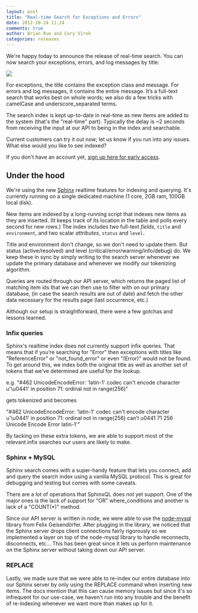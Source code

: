 ```yaml
---
layout: post
title: "Real-time Search for Exceptions and Errors"
date: 2012-10-24 11:24
comments: true
author: Brian Rue and Cory Virok
categories: releases
---
```


We're happy today to announce the release of real-time search. You can now search your exceptions, errors, and log messages by title:

<img src="https://d2tf6sbdgil6xr.cloudfront.net/static/img/blog/realtimesearch1.png">

For exceptions, the title contains the exception class and message. For errors and log messages, it contains the entire message. It’s a full-text search that works best on whole words; we also do a few tricks with camelCase and underscore\_separated terms.

The search index is kept up-to-date in real-time as new items are added to the system (that's the "real-time" part). Typically the delay is ~2 seconds from receiving the input at our API to being in the index and searchable.

Current customers can try it out now; let us know if you run into any issues. What else would you like to see indexed?

If you don't have an account yet, [sign up here for early access](https://rollbar.com/).

## Under the hood

We're using the new [Sphinx](http://sphinxsearch.com/) realtime features for indexing and querying. It's currently running on a single dedicated machine (1 core, 2GB ram, 100GB local disk).

New items are indexed by a long-running script that indexes new items as they are inserted. (It keeps track of its location in the table and polls every second for new rows.) The index includes two full-text *fields*, `title` and `environment`, and two scalar *attributes*, `status` and `level`.

Title and environment don't change, so we don't need to update them. But status (active/resolved) and level (critical/error/warning/info/debug) do. We keep these in sync by simply writing to the search server whenever we update the primary database and whenever we modify our tokenizing algorithm.

Queries are routed through our API server, which returns the paged list of matching item ids that we can then use to filter with on our primary database, (in case the search results are out of date) and fetch the other data necessary for the results page (last occurrence, etc.)

Although our setup is straightforward, there were a few gotchas and lessons learned. 

### Infix queries

Sphinx's realtime index does not currently support infix queries. That means that if you’re searching for "Error" then exceptions with titles like "ReferenceError" or "not\_found\_error" or even "(Error)" would not be found. To get around this, we index both the original title as well as another set of tokens that we’ve determined are useful for the lookup.

e.g. "#462 UnicodeEncodeError: 'latin-1' codec can't encode character u'\\u0441' in position 71: ordinal not in range(256)"

gets tokenized and becomes

"#462 UnicodeEncodeError: 'latin-1' codec can't encode character u'\\u0441' in position 71: ordinal not in range(256) can’t u0441 71 256 Unicode Encode Error latin-1'"

By tacking on these extra tokens, we are able to support most of the relevant infix searches our users are likely to make.

### Sphinx + MySQL

Sphinx search comes with a super-handy feature that lets you connect, add and query the search index using a vanilla MySQL protocol. This is great for debugging and testing but comes with some caveats. 

There are a lot of operations that SphinxQL does not yet support. One of the major ones is the lack of support for "OR" where\_conditions and another is lack of a "COUNT(\*)" method.

Since our API server is written in node, we were able to use the [node-mysql](https://github.com/felixge/node-mysql) library from Felix Geisendörfer. After plugging in the library, we noticed that the Sphinx server drops client connections fairly rigorously so we implemented a layer on top of the node-mysql library to handle reconnects, disconnects, etc... This has been great since it lets us perform maintenance on the Sphinx server without taking down our API server.

### REPLACE

Lastly, we made sure that we were able to re-index our entire database into our Sphinx server by only using the REPLACE command when inserting new items. The docs mention that this can cause memory issues but since it's so infrequent for our use-case, we haven't run into any trouble and the benefit of re-indexing whenever we want more than makes up for it.
